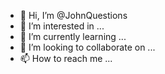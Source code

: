 - 👋 Hi, I’m @JohnQuestions
- 👀 I’m interested in ...
- 🌱 I’m currently learning ...
- 💞️ I’m looking to collaborate on ...
- 📫 How to reach me ...

<!---
JohnQuestions/JohnQuestions is a ✨ special ✨ repository because its `README.md` (this file) appears on your GitHub profile.
You can click the Preview link to take a look at your changes.
--->
